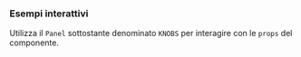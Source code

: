 ### Esempi interattivi

Utilizza il `Panel` sottostante denominato `KNOBS` per interagire con le `props` del componente.

<!-- STORY -->